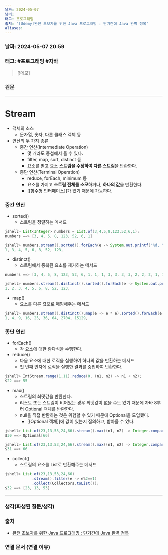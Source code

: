 ```yaml
---
날짜: 2024-05-07
넘버: 
태그: 프로그래밍
출처: "[Udemy]완전 초보자를 위한 Java 프로그래밍 : 단기간에 Java 완벽 정복"
aliases:
---
```

### 날짜:  2024-05-07 20:59

### 태그: #프로그래밍  #자바

>[!메모]
>

### 원문
---
# Stream
- 객체의 소스
	- 문자열, 숫자, 다른 클래스 객체 등
- 연산의 두 가지 종류
	- 중간 연산(Intermediate Operation)
		- 몇 개라도 중첩해서 올 수 있다.
		- filter, map, sort, distinct 등
		- 요소를 받고 요소 **스트림을 수정하여 다른 스트림**을 반환한다.
	- 종단 연산(Terminal Operation)
		- reduce, forEach, minimum 등
		- 요소를 가지고 **스트림 전체를 소모**하거나, **하나의 값**을 반환한다.
		- [[함수형 인터페이스]]가 있기 때문에 가능하다.
### 중간 연산
- sorted()
	- 스트림을 정렬하는 메서드
```java
jshell> List<Integer> numbers = List.of(3,4,5,8,123,52,6,1);
numbers ==> [3, 4, 5, 8, 123, 52, 6, 1]

jshell> numbers.stream().sorted().forEach(e -> System.out.printf("%d, ", e));
1, 3, 4, 5, 6, 8, 52, 123,
```
- distinct()
	- 스트림에서 중복된 요소를 제거하는 메서드
```java
numbers ==> [3, 4, 5, 8, 123, 52, 6, 1, 1, 1, 3, 3, 3, 3, 2, 2, 2, 1, 1, 1, 1]

jshell> numbers.stream().distinct().sorted().forEach(e -> System.out.printf("%d, ", e));
1, 2, 3, 4, 5, 6, 8, 52, 123,
```
- map()
	- 요소를 다른 값으로 매핑해주는 메서드
```java
jshell> numbers.stream().distinct().map(e -> e * e).sorted().forEach(e -> System.out.printf("%d, ", e));
1, 4, 9, 16, 25, 36, 64, 2704, 15129,
```
### 종단 연산
- forEach()
	- 각 요소에 대한 람다식을 수행한다.
- reduce()
	- 다음 요소에 대한 로직을 실행하여 하나의 값을 반환하는 메서드
	- 첫 번째 인자에 로직을 실행한 결과를 중첩하여 반환한다.
```java
jshell> IntStream.range(1,11).reduce(0, (n1, n2) -> n1 + n2);
$22 ==> 55
```
- max()
	- 스트림의 최댓값을 반환한다.
	- 리스트 또는 스트림이 비어있는 경우 최댓값이 없을 수도 있기 때문에 자바 8부터 Optional 객체를 반환한다.
	- null을 직접 반환하는 것은 위험할 수 있기 때문에 Optional을 도입했다.
		- [[Optional 객체]]에 값이 있는지 질의하고, 받아올 수 있다.
```java
jshell> List.of(23,13,53,24,66).stream().max((n1, n2) -> Integer.compare(n1, n2));
$30 ==> Optional[66]

jshell> List.of(23,13,53,24,66).stream().max((n1, n2) -> Integer.compare(n1, n2)).get();
$31 ==> 66
```
- collect()
	- 스트림의 요소를 List로 반환해주는 메서드
```java
jshell> List.of(23,13,53,24,66)
			.stream().filter(e -> e%2==1)
			.collect(Collectors.toList());
$32 ==> [23, 13, 53]
```

---
### 생각(파생된 질문/생각)

### 출처
- [완전 초보자를 위한 Java 프로그래밍 : 단기간에 Java 완벽 정복](https://www.udemy.com/course/best-java-programming/?couponCode=ST6MT42324)

### 연결 문서 (연결 이유)
